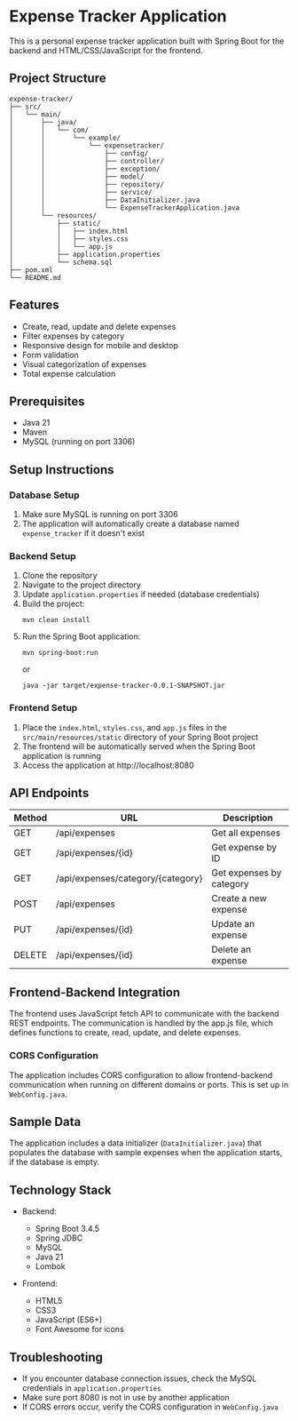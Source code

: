 # Expense Tracker Application

This is a personal expense tracker application built with Spring Boot for the backend and HTML/CSS/JavaScript for the frontend.

## Project Structure

```
expense-tracker/
├── src/
│   └── main/
│       ├── java/
│       │   └── com/
│       │       └── example/
│       │           └── expensetracker/
│       │               ├── config/
│       │               ├── controller/
│       │               ├── exception/
│       │               ├── model/
│       │               ├── repository/
│       │               ├── service/
│       │               ├── DataInitializer.java
│       │               └── ExpenseTrackerApplication.java
│       └── resources/
│           ├── static/
│           │   ├── index.html
│           │   ├── styles.css
│           │   └── app.js
│           ├── application.properties
│           └── schema.sql
├── pom.xml
└── README.md
```

## Features

- Create, read, update and delete expenses
- Filter expenses by category
- Responsive design for mobile and desktop
- Form validation
- Visual categorization of expenses
- Total expense calculation

## Prerequisites

- Java 21
- Maven
- MySQL (running on port 3306)

## Setup Instructions

### Database Setup

1. Make sure MySQL is running on port 3306
2. The application will automatically create a database named `expense_tracker` if it doesn't exist

### Backend Setup

1. Clone the repository
2. Navigate to the project directory
3. Update `application.properties` if needed (database credentials)
4. Build the project:
   ```
   mvn clean install
   ```
5. Run the Spring Boot application:
   ```
   mvn spring-boot:run
   ```
   or
   ```
   java -jar target/expense-tracker-0.0.1-SNAPSHOT.jar
   ```

### Frontend Setup

1. Place the `index.html`, `styles.css`, and `app.js` files in the `src/main/resources/static` directory of your Spring Boot project
2. The frontend will be automatically served when the Spring Boot application is running
3. Access the application at http://localhost:8080

## API Endpoints

| Method | URL                        | Description                |
|--------|----------------------------|----------------------------|
| GET    | /api/expenses              | Get all expenses           |
| GET    | /api/expenses/{id}         | Get expense by ID          |
| GET    | /api/expenses/category/{category} | Get expenses by category |
| POST   | /api/expenses              | Create a new expense       |
| PUT    | /api/expenses/{id}         | Update an expense          |
| DELETE | /api/expenses/{id}         | Delete an expense          |

## Frontend-Backend Integration

The frontend uses JavaScript fetch API to communicate with the backend REST endpoints. The communication is handled by the app.js file, which defines functions to create, read, update, and delete expenses.

### CORS Configuration

The application includes CORS configuration to allow frontend-backend communication when running on different domains or ports. This is set up in `WebConfig.java`.

## Sample Data

The application includes a data initializer (`DataInitializer.java`) that populates the database with sample expenses when the application starts, if the database is empty.

## Technology Stack

- Backend:
  - Spring Boot 3.4.5
  - Spring JDBC
  - MySQL
  - Java 21
  - Lombok
  
- Frontend:
  - HTML5
  - CSS3
  - JavaScript (ES6+)
  - Font Awesome for icons

## Troubleshooting

- If you encounter database connection issues, check the MySQL credentials in `application.properties`
- Make sure port 8080 is not in use by another application
- If CORS errors occur, verify the CORS configuration in `WebConfig.java`